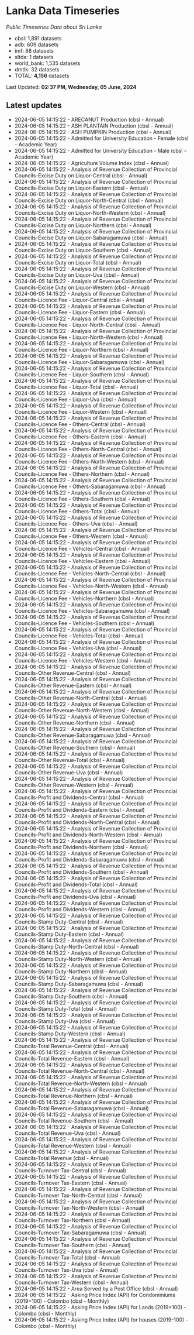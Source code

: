# Lanka Data Timeseries
*Public Timeseries Data about Sri Lanka*

* cbsl: 1,891 datasets
* adb: 609 datasets
* imf: 88 datasets
* sltda: 1 datasets
* world_bank: 1,535 datasets
* dmtlk: 32 datasets
* TOTAL: **4,156** datasets

Last Updated: **02:37 PM, Wednesday, 05 June, 2024**

## Latest updates

* 2024-06-05 14:15:22 - ARECANUT Production (cbsl - Annual)
* 2024-06-05 14:15:22 - ASH PLANTAIN Production (cbsl - Annual)
* 2024-06-05 14:15:22 - ASH PUMPKIN Production (cbsl - Annual)
* 2024-06-05 14:15:22 - Admitted for University Education - Female (cbsl - Academic Year)
* 2024-06-05 14:15:22 - Admitted for University Education - Male (cbsl - Academic Year)
* 2024-06-05 14:15:22 - Agriculture Volume Index (cbsl - Annual)
* 2024-06-05 14:15:22 - Analysis of Revenue Collection of Provincial Councils-Excise Duty on Liquor-Central (cbsl - Annual)
* 2024-06-05 14:15:22 - Analysis of Revenue Collection of Provincial Councils-Excise Duty on Liquor-Eastern (cbsl - Annual)
* 2024-06-05 14:15:22 - Analysis of Revenue Collection of Provincial Councils-Excise Duty on Liquor-North-Central (cbsl - Annual)
* 2024-06-05 14:15:22 - Analysis of Revenue Collection of Provincial Councils-Excise Duty on Liquor-North-Western (cbsl - Annual)
* 2024-06-05 14:15:22 - Analysis of Revenue Collection of Provincial Councils-Excise Duty on Liquor-Northern (cbsl - Annual)
* 2024-06-05 14:15:22 - Analysis of Revenue Collection of Provincial Councils-Excise Duty on Liquor-Sabaragamuwa (cbsl - Annual)
* 2024-06-05 14:15:22 - Analysis of Revenue Collection of Provincial Councils-Excise Duty on Liquor-Southern (cbsl - Annual)
* 2024-06-05 14:15:22 - Analysis of Revenue Collection of Provincial Councils-Excise Duty on Liquor-Total (cbsl - Annual)
* 2024-06-05 14:15:22 - Analysis of Revenue Collection of Provincial Councils-Excise Duty on Liquor-Uva (cbsl - Annual)
* 2024-06-05 14:15:22 - Analysis of Revenue Collection of Provincial Councils-Excise Duty on Liquor-Western (cbsl - Annual)
* 2024-06-05 14:15:22 - Analysis of Revenue Collection of Provincial Councils-Licence Fee - Liquor-Central (cbsl - Annual)
* 2024-06-05 14:15:22 - Analysis of Revenue Collection of Provincial Councils-Licence Fee - Liquor-Eastern (cbsl - Annual)
* 2024-06-05 14:15:22 - Analysis of Revenue Collection of Provincial Councils-Licence Fee - Liquor-North-Central (cbsl - Annual)
* 2024-06-05 14:15:22 - Analysis of Revenue Collection of Provincial Councils-Licence Fee - Liquor-North-Western (cbsl - Annual)
* 2024-06-05 14:15:22 - Analysis of Revenue Collection of Provincial Councils-Licence Fee - Liquor-Northern (cbsl - Annual)
* 2024-06-05 14:15:22 - Analysis of Revenue Collection of Provincial Councils-Licence Fee - Liquor-Sabaragamuwa (cbsl - Annual)
* 2024-06-05 14:15:22 - Analysis of Revenue Collection of Provincial Councils-Licence Fee - Liquor-Southern (cbsl - Annual)
* 2024-06-05 14:15:22 - Analysis of Revenue Collection of Provincial Councils-Licence Fee - Liquor-Total (cbsl - Annual)
* 2024-06-05 14:15:22 - Analysis of Revenue Collection of Provincial Councils-Licence Fee - Liquor-Uva (cbsl - Annual)
* 2024-06-05 14:15:22 - Analysis of Revenue Collection of Provincial Councils-Licence Fee - Liquor-Western (cbsl - Annual)
* 2024-06-05 14:15:22 - Analysis of Revenue Collection of Provincial Councils-Licence Fee - Others-Central (cbsl - Annual)
* 2024-06-05 14:15:22 - Analysis of Revenue Collection of Provincial Councils-Licence Fee - Others-Eastern (cbsl - Annual)
* 2024-06-05 14:15:22 - Analysis of Revenue Collection of Provincial Councils-Licence Fee - Others-North-Central (cbsl - Annual)
* 2024-06-05 14:15:22 - Analysis of Revenue Collection of Provincial Councils-Licence Fee - Others-North-Western (cbsl - Annual)
* 2024-06-05 14:15:22 - Analysis of Revenue Collection of Provincial Councils-Licence Fee - Others-Northern (cbsl - Annual)
* 2024-06-05 14:15:22 - Analysis of Revenue Collection of Provincial Councils-Licence Fee - Others-Sabaragamuwa (cbsl - Annual)
* 2024-06-05 14:15:22 - Analysis of Revenue Collection of Provincial Councils-Licence Fee - Others-Southern (cbsl - Annual)
* 2024-06-05 14:15:22 - Analysis of Revenue Collection of Provincial Councils-Licence Fee - Others-Total (cbsl - Annual)
* 2024-06-05 14:15:22 - Analysis of Revenue Collection of Provincial Councils-Licence Fee - Others-Uva (cbsl - Annual)
* 2024-06-05 14:15:22 - Analysis of Revenue Collection of Provincial Councils-Licence Fee - Others-Western (cbsl - Annual)
* 2024-06-05 14:15:22 - Analysis of Revenue Collection of Provincial Councils-Licence Fee - Vehicles-Central (cbsl - Annual)
* 2024-06-05 14:15:22 - Analysis of Revenue Collection of Provincial Councils-Licence Fee - Vehicles-Eastern (cbsl - Annual)
* 2024-06-05 14:15:22 - Analysis of Revenue Collection of Provincial Councils-Licence Fee - Vehicles-North-Central (cbsl - Annual)
* 2024-06-05 14:15:22 - Analysis of Revenue Collection of Provincial Councils-Licence Fee - Vehicles-North-Western (cbsl - Annual)
* 2024-06-05 14:15:22 - Analysis of Revenue Collection of Provincial Councils-Licence Fee - Vehicles-Northern (cbsl - Annual)
* 2024-06-05 14:15:22 - Analysis of Revenue Collection of Provincial Councils-Licence Fee - Vehicles-Sabaragamuwa (cbsl - Annual)
* 2024-06-05 14:15:22 - Analysis of Revenue Collection of Provincial Councils-Licence Fee - Vehicles-Southern (cbsl - Annual)
* 2024-06-05 14:15:22 - Analysis of Revenue Collection of Provincial Councils-Licence Fee - Vehicles-Total (cbsl - Annual)
* 2024-06-05 14:15:22 - Analysis of Revenue Collection of Provincial Councils-Licence Fee - Vehicles-Uva (cbsl - Annual)
* 2024-06-05 14:15:22 - Analysis of Revenue Collection of Provincial Councils-Licence Fee - Vehicles-Western (cbsl - Annual)
* 2024-06-05 14:15:22 - Analysis of Revenue Collection of Provincial Councils-Other Revenue-Central (cbsl - Annual)
* 2024-06-05 14:15:22 - Analysis of Revenue Collection of Provincial Councils-Other Revenue-Eastern (cbsl - Annual)
* 2024-06-05 14:15:22 - Analysis of Revenue Collection of Provincial Councils-Other Revenue-North-Central (cbsl - Annual)
* 2024-06-05 14:15:22 - Analysis of Revenue Collection of Provincial Councils-Other Revenue-North-Western (cbsl - Annual)
* 2024-06-05 14:15:22 - Analysis of Revenue Collection of Provincial Councils-Other Revenue-Northern (cbsl - Annual)
* 2024-06-05 14:15:22 - Analysis of Revenue Collection of Provincial Councils-Other Revenue-Sabaragamuwa (cbsl - Annual)
* 2024-06-05 14:15:22 - Analysis of Revenue Collection of Provincial Councils-Other Revenue-Southern (cbsl - Annual)
* 2024-06-05 14:15:22 - Analysis of Revenue Collection of Provincial Councils-Other Revenue-Total (cbsl - Annual)
* 2024-06-05 14:15:22 - Analysis of Revenue Collection of Provincial Councils-Other Revenue-Uva (cbsl - Annual)
* 2024-06-05 14:15:22 - Analysis of Revenue Collection of Provincial Councils-Other Revenue-Western (cbsl - Annual)
* 2024-06-05 14:15:22 - Analysis of Revenue Collection of Provincial Councils-Profit and Dividends-Central (cbsl - Annual)
* 2024-06-05 14:15:22 - Analysis of Revenue Collection of Provincial Councils-Profit and Dividends-Eastern (cbsl - Annual)
* 2024-06-05 14:15:22 - Analysis of Revenue Collection of Provincial Councils-Profit and Dividends-North-Central (cbsl - Annual)
* 2024-06-05 14:15:22 - Analysis of Revenue Collection of Provincial Councils-Profit and Dividends-North-Western (cbsl - Annual)
* 2024-06-05 14:15:22 - Analysis of Revenue Collection of Provincial Councils-Profit and Dividends-Northern (cbsl - Annual)
* 2024-06-05 14:15:22 - Analysis of Revenue Collection of Provincial Councils-Profit and Dividends-Sabaragamuwa (cbsl - Annual)
* 2024-06-05 14:15:22 - Analysis of Revenue Collection of Provincial Councils-Profit and Dividends-Southern (cbsl - Annual)
* 2024-06-05 14:15:22 - Analysis of Revenue Collection of Provincial Councils-Profit and Dividends-Total (cbsl - Annual)
* 2024-06-05 14:15:22 - Analysis of Revenue Collection of Provincial Councils-Profit and Dividends-Uva (cbsl - Annual)
* 2024-06-05 14:15:22 - Analysis of Revenue Collection of Provincial Councils-Profit and Dividends-Western (cbsl - Annual)
* 2024-06-05 14:15:22 - Analysis of Revenue Collection of Provincial Councils-Stamp Duty-Central (cbsl - Annual)
* 2024-06-05 14:15:22 - Analysis of Revenue Collection of Provincial Councils-Stamp Duty-Eastern (cbsl - Annual)
* 2024-06-05 14:15:22 - Analysis of Revenue Collection of Provincial Councils-Stamp Duty-North-Central (cbsl - Annual)
* 2024-06-05 14:15:22 - Analysis of Revenue Collection of Provincial Councils-Stamp Duty-North-Western (cbsl - Annual)
* 2024-06-05 14:15:22 - Analysis of Revenue Collection of Provincial Councils-Stamp Duty-Northern (cbsl - Annual)
* 2024-06-05 14:15:22 - Analysis of Revenue Collection of Provincial Councils-Stamp Duty-Sabaragamuwa (cbsl - Annual)
* 2024-06-05 14:15:22 - Analysis of Revenue Collection of Provincial Councils-Stamp Duty-Southern (cbsl - Annual)
* 2024-06-05 14:15:22 - Analysis of Revenue Collection of Provincial Councils-Stamp Duty-Total (cbsl - Annual)
* 2024-06-05 14:15:22 - Analysis of Revenue Collection of Provincial Councils-Stamp Duty-Uva (cbsl - Annual)
* 2024-06-05 14:15:22 - Analysis of Revenue Collection of Provincial Councils-Stamp Duty-Western (cbsl - Annual)
* 2024-06-05 14:15:22 - Analysis of Revenue Collection of Provincial Councils-Total Revenue-Central (cbsl - Annual)
* 2024-06-05 14:15:22 - Analysis of Revenue Collection of Provincial Councils-Total Revenue-Eastern (cbsl - Annual)
* 2024-06-05 14:15:22 - Analysis of Revenue Collection of Provincial Councils-Total Revenue-North-Central (cbsl - Annual)
* 2024-06-05 14:15:22 - Analysis of Revenue Collection of Provincial Councils-Total Revenue-North-Western (cbsl - Annual)
* 2024-06-05 14:15:22 - Analysis of Revenue Collection of Provincial Councils-Total Revenue-Northern (cbsl - Annual)
* 2024-06-05 14:15:22 - Analysis of Revenue Collection of Provincial Councils-Total Revenue-Sabaragamuwa (cbsl - Annual)
* 2024-06-05 14:15:22 - Analysis of Revenue Collection of Provincial Councils-Total Revenue-Southern (cbsl - Annual)
* 2024-06-05 14:15:22 - Analysis of Revenue Collection of Provincial Councils-Total Revenue-Uva (cbsl - Annual)
* 2024-06-05 14:15:22 - Analysis of Revenue Collection of Provincial Councils-Total Revenue-Western (cbsl - Annual)
* 2024-06-05 14:15:22 - Analysis of Revenue Collection of Provincial Councils-Total Revenue (cbsl - Annual)
* 2024-06-05 14:15:22 - Analysis of Revenue Collection of Provincial Councils-Turnover Tax-Central (cbsl - Annual)
* 2024-06-05 14:15:22 - Analysis of Revenue Collection of Provincial Councils-Turnover Tax-Eastern (cbsl - Annual)
* 2024-06-05 14:15:22 - Analysis of Revenue Collection of Provincial Councils-Turnover Tax-North-Central (cbsl - Annual)
* 2024-06-05 14:15:22 - Analysis of Revenue Collection of Provincial Councils-Turnover Tax-North-Western (cbsl - Annual)
* 2024-06-05 14:15:22 - Analysis of Revenue Collection of Provincial Councils-Turnover Tax-Northern (cbsl - Annual)
* 2024-06-05 14:15:22 - Analysis of Revenue Collection of Provincial Councils-Turnover Tax-Sabaragamuwa (cbsl - Annual)
* 2024-06-05 14:15:22 - Analysis of Revenue Collection of Provincial Councils-Turnover Tax-Southern (cbsl - Annual)
* 2024-06-05 14:15:22 - Analysis of Revenue Collection of Provincial Councils-Turnover Tax-Total (cbsl - Annual)
* 2024-06-05 14:15:22 - Analysis of Revenue Collection of Provincial Councils-Turnover Tax-Uva (cbsl - Annual)
* 2024-06-05 14:15:22 - Analysis of Revenue Collection of Provincial Councils-Turnover Tax-Western (cbsl - Annual)
* 2024-06-05 14:15:22 - Area Served by a Post Office (cbsl - Annual)
* 2024-06-05 14:15:22 - Asking Price Index (API) for Condominiums (2019=100) - Colombo (cbsl - Monthly)
* 2024-06-05 14:15:22 - Asking Price Index (API) for Lands (2019=100) - Colombo (cbsl - Monthly)
* 2024-06-05 14:15:22 - Asking Price Index (API) for houses (2019-100) - Colombo (cbsl - Monthly)